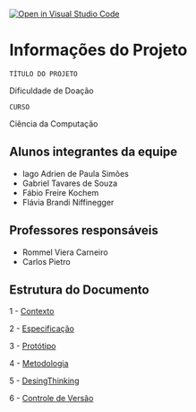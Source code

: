 [![Open in Visual Studio Code](https://classroom.github.com/assets/open-in-vscode-c66648af7eb3fe8bc4f294546bfd86ef473780cde1dea487d3c4ff354943c9ae.svg)](https://classroom.github.com/online_ide?assignment_repo_id=7552766&assignment_repo_type=AssignmentRepo)
# Informações do Projeto
`TÍTULO DO PROJETO`  

Dificuldade de Doação

`CURSO` 

Ciência da Computação

## Alunos integrantes da equipe

* Iago Adrien de Paula Simões
* Gabriel Tavares de Souza
* Fábio Freire Kochem
* Flávia Brandi Niffinegger

## Professores responsáveis

* Rommel Viera Carneiro
* Carlos Pietro

## Estrutura do Documento
1 - [Contexto](Contexto.md)

2 - [Especificação](Especificação.md)

3 - [Protótipo](Protótipo.md)

4 - [Metodologia](Metodologia.md)

5 - [DesingThinking](https://github.com/ICEI-PUC-Minas-PMGCC-TI/tiaw-pmg-cc-m-20221-tiaw-doacoes-grupo-2/blob/master/docs/concepcao/PMGCC-M%20-%20T1-G5%20-%20Dificuldade%20em%20fazer%20doações%202.pdf)

6 - [Controle de Versão](versao.md)

